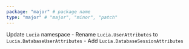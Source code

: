 ```yaml
---
package: "major" # package name
type: "major" # "major", "minor", "patch"
---
```


Update `Lucia` namespace
    - Rename `Lucia.UserAttributes` to `Lucia.DatabaseUserAttributes`
    - Add `Lucia.DatabaseSessionAttributes`